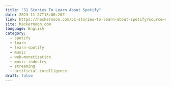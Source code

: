 ```yaml
---
title: "31 Stories To Learn About Spotify"
date: 2023-11-27T15:00:20Z
link: https://hackernoon.com/31-stories-to-learn-about-spotify?source=rss&utm_medium=RSS&utm_source=news.12bit.vn
site: hackernoon.com
language: English
category:
  - spotify
  - learn
  - learn-spotify
  - music
  - web-monetization
  - music-industry
  - streaming
  - artificial-intelligence
draft: false
---
```

